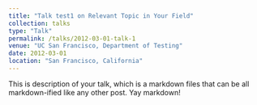 ```yaml
---
title: "Talk test1 on Relevant Topic in Your Field"
collection: talks
type: "Talk"
permalink: /talks/2012-03-01-talk-1
venue: "UC San Francisco, Department of Testing"
date: 2012-03-01
location: "San Francisco, California"
---
```


This is  description of your talk, which is a markdown files that can be all markdown-ified like any other post. Yay markdown!
